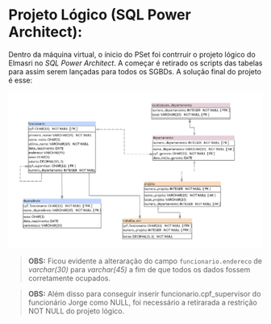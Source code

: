 # Projeto Lógico (SQL Power Architect):
Dentro da máquina virtual, o ínicio do PSet foi contrruir o projeto lógico do Elmasri no *SQL Power Architect*. A começar é retirado os scripts das tabelas para assim serem lançadas para todos os SGBDs. A solução final do projeto é esse:

![Projeto Lógico](https://github.com/GuilhermeTozziMafra/uvv_bd_1_cc1m/blob/main/pset1/imagens%20do%20projeto/Readme(novo).png)

>**OBS:** Ficou evidente a alteraração do campo `funcionario.endereco` de *varchar(30)* para *varchar(45)* a fim de que todos os dados fossem corretamente ocupados.

>**OBS:** Além disso para conseguir inserir funcionario.cpf_supervisor do funcionário Jorge como NULL, foi necessário a retirarada a restrição NOT NULL do projeto lógico.

